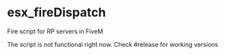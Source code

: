 # esx_fireDispatch
Fire script for RP servers in FiveM

The script is not functional right now. Check #release for working versions